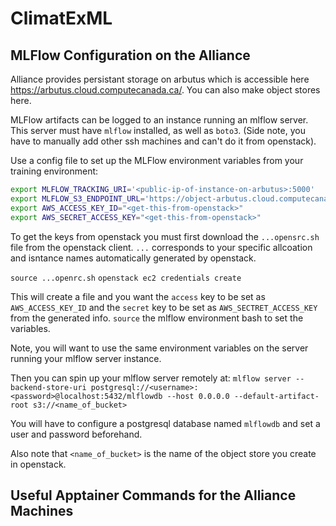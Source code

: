 # ClimatExML

## MLFlow Configuration on the Alliance

Alliance provides persistant storage on arbutus which is accessible here https://arbutus.cloud.computecanada.ca/. You can also make object stores here.

MLFlow artifacts can be logged to an instance running an mlflow server. This server must have `mlflow` installed, as well as `boto3`. (Side note, you have to manually add other ssh machines and can't do it from openstack).

Use a config file to set up the MLFlow environment variables from your training environment:
```bash
export MLFLOW_TRACKING_URI='<public-ip-of-instance-on-arbutus>:5000'
export MLFLOW_S3_ENDPOINT_URL='https://object-arbutus.cloud.computecanada.ca/'
export AWS_ACCESS_KEY_ID="<get-this-from-openstack>"
export AWS_SECRET_ACCESS_KEY="<get-this-from-openstack>"
```

To get the keys from openstack you must first download the `...opensrc.sh` file from the openstack client. `...` corresponds to your specific allcoation and isntance names automatically generated by openstack.

`source ...openrc.sh` 
`openstack ec2 credentials create`

This will create a file and you want the `access` key to be set as `AWS_ACCESS_KEY_ID` and the `secret` key to be set as `AWS_SECTRET_ACCESS_KEY` from the generated info. `source` the mlflow environment bash to set the variables.

Note, you will want to use the same environment variables on the server running your mlflow server instance. 

Then you can spin up your mlflow server remotely at:
`mlflow server --backend-store-uri postgresql://<username>:<password>@localhost:5432/mlflowdb --host 0.0.0.0 --default-artifact-root s3://<name_of_bucket>`

You will have to configure a postgresql database named `mlflowdb` and set a user and password beforehand. 

Also note that `<name_of_bucket>` is the name of the object store you create in openstack. 

## Useful Apptainer Commands for the Alliance Machines
